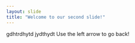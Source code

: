 ```yaml
---
layout: slide
title: "Welcome to our second slide!"
---
```

gdhtrdhytd jydthydt
Use the left arrow to go back!
